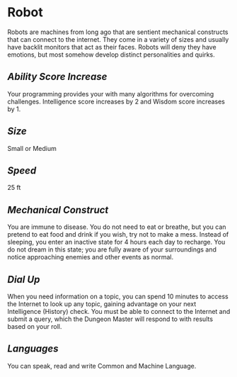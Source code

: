 # Robot
Robots are machines from long ago that are sentient mechanical constructs that can connect to the internet. 
They come in a variety of sizes and usually have backlit monitors that act as their faces. 
Robots will deny they have emotions, but most somehow develop distinct personalities and quirks.
## *Ability Score Increase*
Your programming provides your with many algorithms for overcoming challenges. 
Intelligence score increases by 2 and Wisdom score increases by 1.
## *Size*
Small or Medium
## *Speed*
25 ft
## *Mechanical Construct*
You are immune to disease. 
You do not need to eat or breathe, but you can pretend to eat food and drink if you wish, try not to make a mess. 
Instead of sleeping, you enter an inactive state for 4 hours each day to recharge. 
You do not dream in this state; you are fully aware of your surroundings and notice approaching enemies and other events as normal.
## *Dial Up*
When you need information on a topic, you can spend 10 minutes to access the Internet to look up any topic, gaining advantage on your next Intelligence (History) check. 
You must be able to connect to the Internet and submit a query, which the Dungeon Master will respond to with results based on your roll.
## *Languages*
You can speak, read and write Common and Machine Language.


